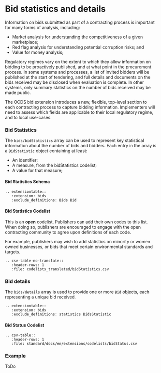 Bid statistics and details
==========================

Information on bids submitted as part of a contracting process is important for many forms of analysis, including:

* Market analysis for understanding the competitiveness of a given marketplace;
* Red flag analysis for understanding potential corruption risks; and
* Value for money analysis;

Regulatory regimes vary on the extent to which they allow information on bidding to be proactively published, and at what point in the procurement process. In some systems and processes, a list of invited bidders will be published at the start of tendering, and full details and documents on the bids received may be disclosed when evaluation is complete. In other systems, only summary statistics on the number of bids received may be made public.

The OCDS bid extension introduces a new, flexible, top-level section to each contracting process to capture bidding information. Implementers will need to assess which fields are applicable to their local regulatory regime, and to local use-cases.

### Bid Statistics

The ```bids/bidStatistics``` array can be used to represent key statistical information about the number of bids and bidders. Each entry in the array is a ```BidStatistic``` object containing at least:

* An identifier;
* A measure, from the bidStatistics codelist;
* A value for that measure;

#### Bid Statistics Schema 

```eval_rst
.. extensiontable::
   :extension: bids
   :exclude_definitions: Bids Bid
```

#### Bid Statistics Codelist

This is an **open** codelist. Publishers can add their own codes to this list. When doing so, publishers are encouraged to engage with the open contracting community to agree upon definitions of each code. 

For example, publishers may wish to add statistics on minority or women owned businesses, or bids that meet certain environmental standards and targets. 

```eval_rst
.. csv-table-no-translate::
   :header-rows: 1
   :file: codelists_translated/bidStatistics.csv
```

### Bid details

The ```bids/details``` array is used to provide one or more ```Bid``` objects, each representing a unique bid received. 

```eval_rst
.. extensiontable::
   :extension: bids
   :exclude_definitions: statistics BidsStatistic 
```

#### Bid Status Codelist

```eval_rst
.. csv-table::
   :header-rows: 1
   :file: standard/docs/en/extensions/codelists/bidStatus.csv
```

### Example

ToDo
